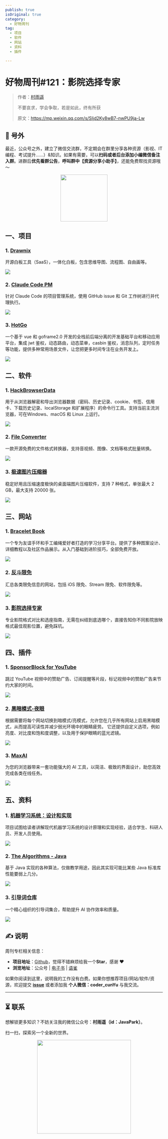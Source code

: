 ```yaml
---
publish: true
isOriginal: true
category:
  - 好物周刊
tag:
  - 项目
  - 软件
  - 网站
  - 资料
  - 插件

---
```


# 好物周刊#121：影院选择专家

> 作者：[村雨遥](https://github.com/cunyu1943)
> 
> 不要哀求，学会争取，若是如此，终有所获
> 
> 原文：https://mp.weixin.qq.com/s/SIjd2Ky8wB7-nwPU9ja-Lw

## 🎈 号外 

最近，公众号之外，建立了微信交流群，不定期会在群里分享各种资源（影视、IT 编程、考试提升……）&知识。如果有需要，可以**扫码或者后台添加小编微信备注入群**。进群后**优先看群公告**，**呼叫群中【资源分享小助手】**，还能免费帮找资源哦～

<center>
<img src="/contact/wxgroup.jpg" width="150">
</center>


## 一、项目

### 1. [Drawnix](https://github.com/plait-board/drawnix)

开源白板工具（SaaS），一体化白板，包含思维导图、流程图、自由画等。

![](assets/0823-0829/1756166535274-8787b0d2-d47e-444d-81b9-6f3b8557f37c.webp)

### 2. [Claude Code PM](https://github.com/automazeio/ccpm)

针对 Claude Code 的项目管理系统，使用 GitHub issue 和 Git 工作树进行并代理执行。

![](assets/0823-0829/1756166910111-eed7a127-86fe-4e4c-88d1-9cc0cd620a57.webp)

### 3. [HotGo](https://github.com/bufanyun/hotgo)

一个基于 vue 和 goframe2.0 开发的全栈前后端分离的开发基础平台和移动应用平台，集成 jwt 鉴权，动态路由，动态菜单，casbin 鉴权，消息队列，定时任务等功能，提供多种常用场景文件，让您把更多时间专注在业务开发上。

![](assets/0823-0829/1756167492249-5e551ea3-d784-4170-b18e-989a6357ca84.webp)

## 二、软件

### 1. [HackBrowserData](https://github.com/moonD4rk/HackBrowserData)

用于从浏览器解密和导出浏览器数据（密码、历史记录、cookie、书签、信用卡、下载历史记录、localStorage 和扩展程序）的命令行工具。支持当前主流浏览器，可在Windows、macOS 和 Linux 上运行。

![](assets/0823-0829/1755307934325-c3c8bd24-8941-4dab-87f1-9d5607063db3.webp)

### 2. [File Converter](https://file-converter.io)

一款开源免费的文件格式转换器，支持音视频、图像、文档等格式批量转换。

![](assets/0823-0829/1755351388604-805242d5-ad1d-47b8-9de4-1f69335af79e.webp)

### 3. [极速图片压缩器](https://www.zgcoder.com/tic)

稳定好用且压缩速度极快的桌面端图片压缩软件，支持 7 种格式，单张最大 2 GB，最大支持 20000 张。

![](assets/0823-0829/1755351565509-2de620ec-b355-4a8f-88f7-790952daf90a.webp)

## 三、网站

### 1. [Bracelet Book](https://www.braceletbook.com)

一个专为友谊手环和手工编绳爱好者打造的学习分享平台。提供了多种图案设计、详细教程以及社区作品展示。从入门基础到进阶技巧，全部免费开放。

![](assets/0823-0829/1754405312079-4c49d218-de2d-4b6a-8698-4c7c0c3f77c9.webp)

### 2. [反斗限免](https://free.apprcn.com)

汇总各类限免信息的网站，包括 iOS 限免、Stream 限免、软件限免等。

![](assets/0823-0829/1754405559050-fd315db4-ff71-499b-83c1-1e6506f1a1a0.webp)

### 3. [影院选择专家](https://cinema-expert.toolsnav.top)

专业影院格式对比和选座指南，无需在纠结到底选哪个，直接告知你不同影院放映格式最佳观影位置，避免踩坑。

![](assets/0823-0829/1755308421516-1f2ebe38-306f-40e9-9c59-bdca8e993154.webp)

## 四、插件

### 1. [SponsorBlock for YouTube](https://chromewebstore.google.com/detail/mnjggcdmjocbbbhaepdhchncahnbgone?utm_source=item-share-cb)

跳过 YouTube 视频中的赞助广告、订阅提醒等片段，标记视频中的赞助广告来节约大家的时间。

![](assets/0823-0829/1756252946633-20c2a401-222a-4728-8b73-8e31f9701fc9.webp)

### 2. [黑暗模式-夜眼](https://chromewebstore.google.com/detail/dark-mode-night-eye/alncdjedloppbablonallfbkeiknmkdi)

根据需要将每个网站切换到暗模式/亮模式，允许您在几乎所有网站上启用黑暗模式，从而提高可读性并减少弱光环境中的眼睛疲劳。 它还提供自定义选项，例如亮度、对比度和饱和度调整，以及用于保护眼睛的蓝光滤镜。

![](assets/0823-0829/1756253050687-ead04abb-5051-417d-9c8c-fd0438b5ada4.webp)

### 3. [MaxAI](https://chromewebstore.google.com/detail/mhnlakgilnojmhinhkckjpncpbhabphi?utm_source=item-share-cb)

为您的浏览器带来一套功能强大的 AI 工具，以简洁、极致的界面设计，助您高效完成各类在线任务。

![](assets/0823-0829/1756253276691-901ecf5e-b2d5-4f15-bd4c-2c9b207c49b6.webp)

## 五、资料

### 1. [机器学习系统：设计和实现](https://github.com/openmlsys/openmlsys-zh)

项目试图给读者讲解现代机器学习系统的设计原理和实现经验，适合学生、科研人员、开发人员使用。

![](assets/0823-0829/1756166429820-18371983-da24-4c10-b18d-c61501004235.webp)

### 2. [The Algorithms - Java](https://github.com/TheAlgorithms/Java)

基于 Java 实现的各种算法，仅做教学用途，因此其实现可能比某些 Java 标准库性能要弱上几分。

![](assets/0823-0829/1756166695329-ae7ff7f1-e8ec-41fc-96f8-7b0af4526aca.webp)

### 3. [引导词仓库](https://github.com/kingkongshot/prompts)

一个精心组织的引导词集合，帮助提升 AI 协作效率和质量。

![](assets/0823-0829/1756167184994-4f4f315b-87a4-424e-ad4e-cea82972b125.webp)

## ✍️ 说明

周刊专栏相关信息：

- **项目地址**：[Github](https://github.com/cunyu1943/weekly)，觉得不错麻烦给我一个**Star**，感谢 ❤️
- **浏览地址**：公众号 | [电子书](https://cunyu1943.github.io/weekly) | [语雀](https://yuque.com/cunyu1943/weekly)

如果你阅读到这里，说明我的工作没有白费。如果你想推荐项目/网站/软件/资源，欢迎提交 **[issue](https://github.com/cunyu1943/weekly/issues)** 或者添加我 **个人微信：coder_cunYu** 与我交流。

---

## ⏳ 联系

想解锁更多知识？不妨关注我的微信公众号：**村雨遥（id：JavaPark）**。

扫一扫，探索另一个全新的世界。

<center>
<img src="/contact/contact.png" width="300">
</center>


